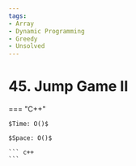```yaml
---
tags:
- Array
- Dynamic Programming
- Greedy
- Unsolved
---
```



# 45. Jump Game II

=== "C++"

    $Time: O()$

    $Space: O()$

    ``` c++
    ```